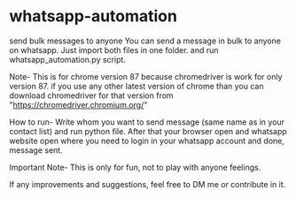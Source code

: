 # whatsapp-automation
send bulk messages to anyone
You can send a message in bulk to anyone on whatsapp.
Just import both files in one folder. and run whatsapp_automation.py script.

Note-
This is for chrome version 87 because chromedriver is work for only version 87. if you use any other latest version of chrome than you can 
download chromedriver for that version from "https://chromedriver.chromium.org/"

How to run-
Write whom you want to send message (same name as in your contact list) and run python file. After that your browser open and whatsapp website open where you need to
login in your whatsapp account and done, message sent.

Important Note-
This is only for fun, not to play with anyone feelings.

If any improvements and suggestions, feel free to DM me or contribute in it.
